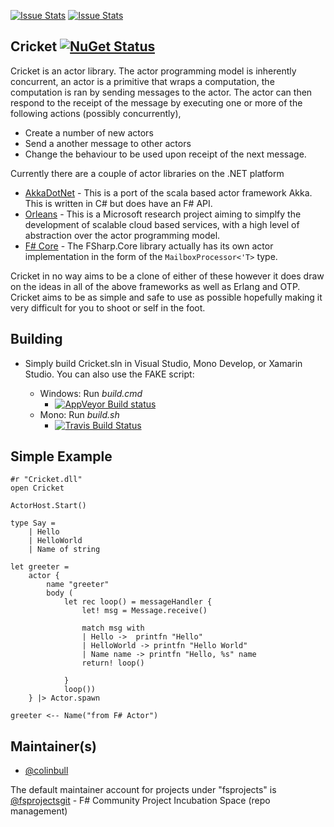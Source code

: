 [![Issue Stats](http://issuestats.com/github/fsprojects/Cricket/badge/issue)](http://issuestats.com/github/fsprojects/Cricket)
[![Issue Stats](http://issuestats.com/github/fsprojects/Cricket/badge/pr)](http://issuestats.com/github/fsprojects/Cricket)

## Cricket [![NuGet Status](http://img.shields.io/nuget/v/Cricket.svg?style=flat)](https://www.nuget.org/packages/Cricket/)

Cricket is an actor library. The actor programming model is inherently concurrent, an actor is a primitive that wraps a computation, the computation is ran by sending messages to the actor.
The actor can then respond to the receipt of the message by executing one or more of the following actions (possibly concurrently),

 * Create a number of new actors
 * Send a another message to other actors
 * Change the behaviour to be used upon receipt of the next message.

Currently there are a couple of actor libraries on the .NET platform
    
* [AkkaDotNet](https://github.com/akkadotnet/akka.net) - This is a port of the scala based actor framework Akka. This is written in C# but does have an F# API.
* [Orleans](http://research.microsoft.com/en-us/projects/orleans/) - This is a Microsoft research project aiming to simplfy the development of scalable cloud based services, with a high level of abstraction over the actor programming model.  
* [F# Core](http://msdn.microsoft.com/en-us/library/ee370357.aspx) - The FSharp.Core library actually has its own actor implementation in the form of the `MailboxProcessor<'T>` type. 

Cricket in no way aims to be a clone of either of these however it does draw on the ideas in all of the above frameworks as well as Erlang and OTP. Cricket aims to be as simple and safe to use as possible hopefully
making it very difficult for you to shoot or self in the foot.

## Building

- Simply build Cricket.sln in Visual Studio, Mono Develop, or Xamarin Studio. You can also use the FAKE script:

  * Windows: Run *build.cmd* 
    * [![AppVeyor Build status](https://ci.appveyor.com/api/projects/status/4adhvsdt0sktqo95/branch/master)](https://ci.appveyor.com/project/colinbull/fsharp-actor/branch/master)
  * Mono: Run *build.sh*
    * [![Travis Build Status](https://travis-ci.org/fsprojects/Cricket.svg?branch=master)](https://travis-ci.org/fsprojects/Cricket)

## Simple Example

	#r "Cricket.dll"
	open Cricket
	
	ActorHost.Start()
	
	type Say =
	    | Hello
	    | HelloWorld
	    | Name of string
	
	let greeter = 
	    actor {
	        name "greeter"
	        body (
	            let rec loop() = messageHandler {
	                let! msg = Message.receive()
	
	                match msg with
	                | Hello ->  printfn "Hello"
	                | HelloWorld -> printfn "Hello World"
	                | Name name -> printfn "Hello, %s" name
	                return! loop()
	
	            }
	            loop())
	    } |> Actor.spawn
	
	greeter <-- Name("from F# Actor") 


## Maintainer(s)

- [@colinbull](https://github.com/colinbull)

The default maintainer account for projects under "fsprojects" is [@fsprojectsgit](https://github.com/fsprojectsgit) - F# Community Project Incubation Space (repo management)
